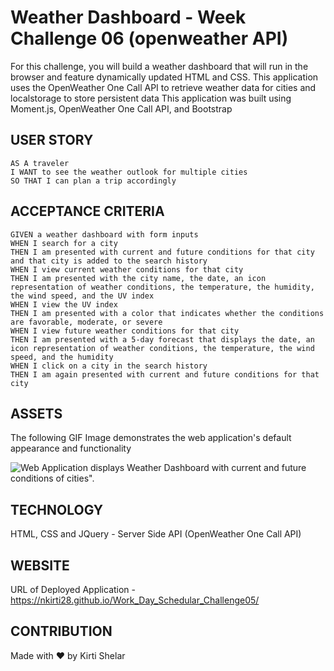 # Weather Dashboard - Week Challenge 06 (openweather API)

For this challenge, you will build a weather dashboard that will run in the browser and
feature dynamically updated HTML and CSS.
This application uses the OpenWeather One Call API to retrieve weather data for cities and localstorage to
store persistent data 
This application was built using Moment.js, OpenWeather One Call API, and Bootstrap

## USER STORY

```
AS A traveler
I WANT to see the weather outlook for multiple cities
SO THAT I can plan a trip accordingly

```

## ACCEPTANCE CRITERIA

```
GIVEN a weather dashboard with form inputs
WHEN I search for a city
THEN I am presented with current and future conditions for that city and that city is added to the search history
WHEN I view current weather conditions for that city
THEN I am presented with the city name, the date, an icon representation of weather conditions, the temperature, the humidity, the wind speed, and the UV index
WHEN I view the UV index
THEN I am presented with a color that indicates whether the conditions are favorable, moderate, or severe
WHEN I view future weather conditions for that city
THEN I am presented with a 5-day forecast that displays the date, an icon representation of weather conditions, the temperature, the wind speed, and the humidity
WHEN I click on a city in the search history
THEN I am again presented with current and future conditions for that city

```

## ASSETS

The following GIF Image demonstrates the web application's default appearance and functionality

![Web Application displays Weather Dashboard with current and future conditions of cities".](.)

## TECHNOLOGY

HTML, CSS and JQuery - Server Side API (OpenWeather One Call API)

## WEBSITE

URL of Deployed Application - https://nkirti28.github.io/Work_Day_Schedular_Challenge05/

## CONTRIBUTION

Made with ❤️ by Kirti Shelar
